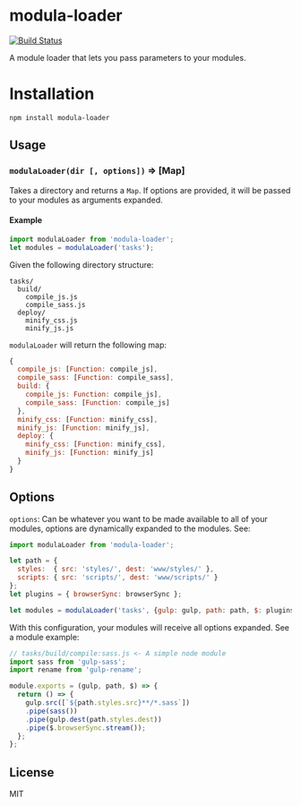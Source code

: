 # modula-loader
[![Build Status](https://travis-ci.org/Nafta7/modula-loader.svg?branch=master)](https://travis-ci.org/Nafta7/modula-loader)

A module loader that lets you pass parameters to your modules.

# Installation
```
npm install modula-loader
```

## Usage

### `modulaLoader(dir [, options])` => [Map]

Takes a directory and returns a `Map`.
If options are provided, it will be passed to your modules as arguments expanded.

#### Example

```js
import modulaLoader from 'modula-loader';
let modules = modulaLoader('tasks');
```
Given the following directory structure:
```
tasks/
  build/
    compile_js.js
    compile_sass.js
  deploy/
    minify_css.js
    minify_js.js
```
`modulaLoader` will return the following map:

```js
{
  compile_js: [Function: compile_js],
  compile_sass: [Function: compile_sass],
  build: {
    compile_js: Function: compile_js],
    compile_sass: [Function: compile_js]
  },
  minify_css: [Function: minify_css],
  minify_js: [Function: minify_js],
  deploy: {
    minify_css: [Function: minify_css],
    minify_js: [Function: minify_js]
  }
}
```

## Options

`options`: Can be whatever you want to be made available to all of your modules,
options are dynamically expanded to the modules. See:

```js
import modulaLoader from 'modula-loader';

let path = {
  styles:  { src: 'styles/', dest: 'www/styles/' },
  scripts: { src: 'scripts/', dest: 'www/scripts/' }
};
let plugins = { browserSync: browserSync };

let modules = modulaLoader('tasks', {gulp: gulp, path: path, $: plugins});
```

With this configuration, your modules will receive all options expanded. See
a module example:

```js
// tasks/build/compile:sass.js <- A simple node module
import sass from 'gulp-sass';
import rename from 'gulp-rename';

module.exports = (gulp, path, $) => {
  return () => {
    gulp.src([`${path.styles.src}**/*.sass`])
    .pipe(sass())
    .pipe(gulp.dest(path.styles.dest))
    .pipe($.browserSync.stream());
  };
};
```

## License

MIT
